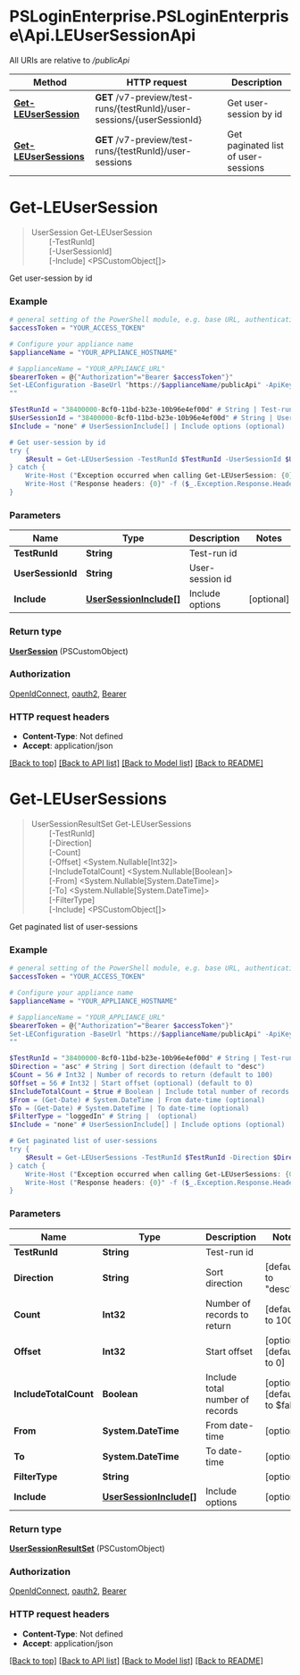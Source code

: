 # PSLoginEnterprise.PSLoginEnterprise\Api.LEUserSessionApi

All URIs are relative to */publicApi*

Method | HTTP request | Description
------------- | ------------- | -------------
[**Get-LEUserSession**](LEUserSessionApi.md#Get-LEUserSession) | **GET** /v7-preview/test-runs/{testRunId}/user-sessions/{userSessionId} | Get user-session by id
[**Get-LEUserSessions**](LEUserSessionApi.md#Get-LEUserSessions) | **GET** /v7-preview/test-runs/{testRunId}/user-sessions | Get paginated list of user-sessions


<a id="Get-LEUserSession"></a>
# **Get-LEUserSession**
> UserSession Get-LEUserSession<br>
> &nbsp;&nbsp;&nbsp;&nbsp;&nbsp;&nbsp;&nbsp;&nbsp;[-TestRunId] <String><br>
> &nbsp;&nbsp;&nbsp;&nbsp;&nbsp;&nbsp;&nbsp;&nbsp;[-UserSessionId] <String><br>
> &nbsp;&nbsp;&nbsp;&nbsp;&nbsp;&nbsp;&nbsp;&nbsp;[-Include] <PSCustomObject[]><br>

Get user-session by id

### Example
```powershell
# general setting of the PowerShell module, e.g. base URL, authentication, etc
$accessToken = "YOUR_ACCESS_TOKEN"

# Configure your appliance name
$applianceName = "YOUR_APPLIANCE_HOSTNAME"

# $applianceName = "YOUR_APPLIANCE_URL"
$bearerToken = @{"Authorization"="Bearer $accessToken"}"
Set-LEConfiguration -BaseUrl "https://$applianceName/publicApi" -ApiKey $bearerToken
""

$TestRunId = "38400000-8cf0-11bd-b23e-10b96e4ef00d" # String | Test-run id
$UserSessionId = "38400000-8cf0-11bd-b23e-10b96e4ef00d" # String | User-session id
$Include = "none" # UserSessionInclude[] | Include options (optional)

# Get user-session by id
try {
    $Result = Get-LEUserSession -TestRunId $TestRunId -UserSessionId $UserSessionId -Include $Include
} catch {
    Write-Host ("Exception occurred when calling Get-LEUserSession: {0}" -f ($_.ErrorDetails | ConvertFrom-Json))
    Write-Host ("Response headers: {0}" -f ($_.Exception.Response.Headers | ConvertTo-Json))
}
```

### Parameters

Name | Type | Description  | Notes
------------- | ------------- | ------------- | -------------
 **TestRunId** | **String**| Test-run id | 
 **UserSessionId** | **String**| User-session id | 
 **Include** | [**UserSessionInclude[]**](UserSessionInclude.md)| Include options | [optional] 

### Return type

[**UserSession**](UserSession.md) (PSCustomObject)

### Authorization

[OpenIdConnect](../README.md#OpenIdConnect), [oauth2](../README.md#oauth2), [Bearer](../README.md#Bearer)

### HTTP request headers

 - **Content-Type**: Not defined
 - **Accept**: application/json

[[Back to top]](#) [[Back to API list]](../README.md#documentation-for-api-endpoints) [[Back to Model list]](../README.md#documentation-for-models) [[Back to README]](../README.md)

<a id="Get-LEUserSessions"></a>
# **Get-LEUserSessions**
> UserSessionResultSet Get-LEUserSessions<br>
> &nbsp;&nbsp;&nbsp;&nbsp;&nbsp;&nbsp;&nbsp;&nbsp;[-TestRunId] <String><br>
> &nbsp;&nbsp;&nbsp;&nbsp;&nbsp;&nbsp;&nbsp;&nbsp;[-Direction] <String><br>
> &nbsp;&nbsp;&nbsp;&nbsp;&nbsp;&nbsp;&nbsp;&nbsp;[-Count] <Int32><br>
> &nbsp;&nbsp;&nbsp;&nbsp;&nbsp;&nbsp;&nbsp;&nbsp;[-Offset] <System.Nullable[Int32]><br>
> &nbsp;&nbsp;&nbsp;&nbsp;&nbsp;&nbsp;&nbsp;&nbsp;[-IncludeTotalCount] <System.Nullable[Boolean]><br>
> &nbsp;&nbsp;&nbsp;&nbsp;&nbsp;&nbsp;&nbsp;&nbsp;[-From] <System.Nullable[System.DateTime]><br>
> &nbsp;&nbsp;&nbsp;&nbsp;&nbsp;&nbsp;&nbsp;&nbsp;[-To] <System.Nullable[System.DateTime]><br>
> &nbsp;&nbsp;&nbsp;&nbsp;&nbsp;&nbsp;&nbsp;&nbsp;[-FilterType] <String><br>
> &nbsp;&nbsp;&nbsp;&nbsp;&nbsp;&nbsp;&nbsp;&nbsp;[-Include] <PSCustomObject[]><br>

Get paginated list of user-sessions

### Example
```powershell
# general setting of the PowerShell module, e.g. base URL, authentication, etc
$accessToken = "YOUR_ACCESS_TOKEN"

# Configure your appliance name
$applianceName = "YOUR_APPLIANCE_HOSTNAME"

# $applianceName = "YOUR_APPLIANCE_URL"
$bearerToken = @{"Authorization"="Bearer $accessToken"}"
Set-LEConfiguration -BaseUrl "https://$applianceName/publicApi" -ApiKey $bearerToken
""

$TestRunId = "38400000-8cf0-11bd-b23e-10b96e4ef00d" # String | Test-run id
$Direction = "asc" # String | Sort direction (default to "desc")
$Count = 56 # Int32 | Number of records to return (default to 100)
$Offset = 56 # Int32 | Start offset (optional) (default to 0)
$IncludeTotalCount = $true # Boolean | Include total number of records (optional) (default to $false)
$From = (Get-Date) # System.DateTime | From date-time (optional)
$To = (Get-Date) # System.DateTime | To date-time (optional)
$FilterType = "loggedIn" # String |  (optional)
$Include = "none" # UserSessionInclude[] | Include options (optional)

# Get paginated list of user-sessions
try {
    $Result = Get-LEUserSessions -TestRunId $TestRunId -Direction $Direction -Count $Count -Offset $Offset -IncludeTotalCount $IncludeTotalCount -From $From -To $To -FilterType $FilterType -Include $Include
} catch {
    Write-Host ("Exception occurred when calling Get-LEUserSessions: {0}" -f ($_.ErrorDetails | ConvertFrom-Json))
    Write-Host ("Response headers: {0}" -f ($_.Exception.Response.Headers | ConvertTo-Json))
}
```

### Parameters

Name | Type | Description  | Notes
------------- | ------------- | ------------- | -------------
 **TestRunId** | **String**| Test-run id | 
 **Direction** | **String**| Sort direction | [default to &quot;desc&quot;]
 **Count** | **Int32**| Number of records to return | [default to 100]
 **Offset** | **Int32**| Start offset | [optional] [default to 0]
 **IncludeTotalCount** | **Boolean**| Include total number of records | [optional] [default to $false]
 **From** | **System.DateTime**| From date-time | [optional] 
 **To** | **System.DateTime**| To date-time | [optional] 
 **FilterType** | **String**|  | [optional] 
 **Include** | [**UserSessionInclude[]**](UserSessionInclude.md)| Include options | [optional] 

### Return type

[**UserSessionResultSet**](UserSessionResultSet.md) (PSCustomObject)

### Authorization

[OpenIdConnect](../README.md#OpenIdConnect), [oauth2](../README.md#oauth2), [Bearer](../README.md#Bearer)

### HTTP request headers

 - **Content-Type**: Not defined
 - **Accept**: application/json

[[Back to top]](#) [[Back to API list]](../README.md#documentation-for-api-endpoints) [[Back to Model list]](../README.md#documentation-for-models) [[Back to README]](../README.md)

